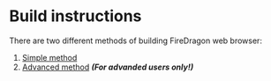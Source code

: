 # Build instructions

There are two different methods of building FireDragon web browser:

1. [Simple method](./build/simple.md)
2. [Advanced method](./build/advanced.md) ***(For advanded users only!)***
